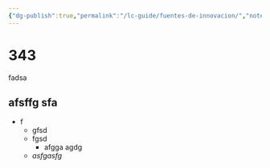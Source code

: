 ```yaml
---
{"dg-publish":true,"permalink":"/lc-guide/fuentes-de-innovacion/","noteIcon":""}
---
```



# 343
fadsa

## afsffg sfa

- f
	-  gfsd
	- fgsd
		- afgga agdg
	- _asfgasfg_

